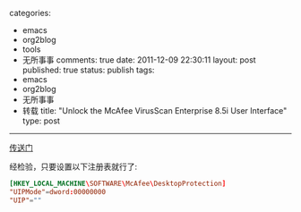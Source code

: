categories: 
  - emacs
  - org2blog
  - tools
  - 无所事事
comments: true
date: 2011-12-09 22:30:11
layout: post
published: true
status: publish
tags: 
  - emacs
  - org2blog
  - 无所事事
  - 转载
title: "Unlock the McAfee VirusScan Enterprise 8.5i User Interface"
type: post
---
[传送门](http://it.megocollector.com/?p=1094)

经检验，只要设置以下注册表就行了:
```conf
[HKEY_LOCAL_MACHINE\SOFTWARE\McAfee\DesktopProtection]
"UIPMode"=dword:00000000
"UIP"=""
```
       
